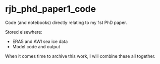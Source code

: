 # rjb_phd_paper1_code
Code (and notebooks) directly relating to my 1st PhD paper.

Stored elsewhere: 
 - ERA5 and AWI sea ice data
 - Model code and output

When it comes time to archive this work, I will combine these all together. 
